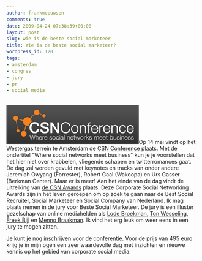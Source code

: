 ```yaml
---
author: frankmeeuwsen
comments: true
date: 2009-04-24 07:38:39+00:00
layout: post
slug: wie-is-de-beste-social-marketeer
title: Wie is de beste social marketeer?
wordpress_id: 120
tags:
- amsterdam
- congres
- jury
- pr
- social media
---
```


[![csnconference](../images/uploadimages/csnconference.png)](../images/uploadimages/csnconference.png)Op 14 mei vindt op het Westergas terrein te Amsterdam de [CSN Conference](http://www.csnconference.nl/) plaats. Met de ondertitel "Where social networks meet business" kun je je voorstellen dat het hier niet over krabbelen, vliegende schapen en twitterromances gaat. De dag zal worden gevuld met keynotes en tracks van onder andere Jeremiah Owyang (Forrester), Robert Gaal (Wakoopa) en Urs Gasser (Berkman Center). Maar er is meer! Aan het einde van de dag vindt de uitreiking van [de CSN Awards](http://www.csnconference.nl/over_csn/csn_awards/) plaats. Deze Corporate Social Networking Awards zijn in het leven geroepen om op zoek te gaan naar de Best Social Recruiter, Social Marketeer en Social Company van Nederland. Ik mag plaats nemen in de jury voor Beste Social Marketeer. De jury is een illuster gezelschap van online mediahelden als [Lode Broekman](http://www.propaganda-online.nl/), [Ton Wesseling](http://www.orangevalley.nl/), [Freek Bijl](http://www.bijlbrand.nl/) en [Menno Braakman](http://www.kremweblog.nl/). Ik vind het erg leuk om weer eens in een jury te mogen zitten.

Je kunt je nog [inschrijven](http://www.csnconference.nl/inschrijven/) voor de conferentie. Voor de prijs van 495 euro krijg je in mijn ogen een zeer waardevolle dag met inzichten en nieuwe kennis op het gebied van corporate social media.
